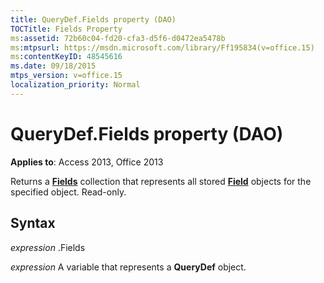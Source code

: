 ```yaml
---
title: QueryDef.Fields property (DAO)
TOCTitle: Fields Property
ms:assetid: 72b60c04-fd20-cfa3-d5f6-d0472ea5478b
ms:mtpsurl: https://msdn.microsoft.com/library/Ff195834(v=office.15)
ms:contentKeyID: 48545616
ms.date: 09/18/2015
mtps_version: v=office.15
localization_priority: Normal
---
```


# QueryDef.Fields property (DAO)


**Applies to**: Access 2013, Office 2013

Returns a **[Fields](fields-collection-dao.md)** collection that represents all stored **[Field](field-object-dao.md)** objects for the specified object. Read-only.

## Syntax

*expression* .Fields

*expression* A variable that represents a **QueryDef** object.

